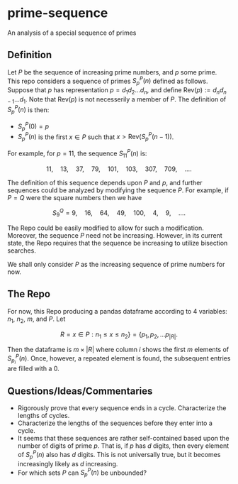 # prime-sequence
An analysis of a special sequence of primes

## Definition
Let $P$ be the sequence of increasing prime numbers, and $p$ some prime. This repo considers a sequence of primes $S^P_p(n)$ defined as follows. Suppose that $p$ has representation $p = d_1d_2 \dots d_n$, and define $\text{Rev}(p) := d_n d_{n-1} \dots d_1$. Note that $\text{Rev}(p)$ is not necesserily a member of $P$. The definition of $S^P_p(n)$ is then:

- $S^P_p(0) = p$ 
- $S^P_p(n)$ is the first $x \in P$ such that $x > \text{Rev}(S^P_p(n-1))$. 

For example, for $p = 11$, the sequence $S^P_{11}(n)$ is:

$$11, \quad 13, \quad 37, \quad 79, \quad 101, \quad 103, \quad 307, \quad 709, \quad \dots.$$

The definition of this sequence depends upon $P$ and $p$, and further sequences could be analyzed by modifying the sequence $P$. For example, if $P = Q$ were the square numbers then we have

$$S^Q_{9} = 9, \quad 16, \quad 64, \quad 49, \quad 100, \quad 4, \quad 9, \quad \dots.$$

The Repo could be easily modified to allow for such a modification. Moreover, the sequence $P$ need not be increasing. However, in its current state, the Repo requires that the sequence be increasing to utilize bisection searches. 

We shall only consider $P$ as the increasing sequence of prime numbers for now. 

## The Repo
For now, this Repo producing a pandas dataframe according to 4 variables: $n_1$, $n_2$, $m$, and $P$. Let

$$R = { x \in P : n_1 \leq x \leq n_2 \} = \{p_1, p_2, \dots p_{|R|} }.$$

Then the dataframe is $m \times |R|$ where column $i$ shows the first $m$ elements of $S^P_{p_i}(n)$. Once, however, a repeated element is found, the subsequent entries are filled with a $0$.

## Questions/Ideas/Commentaries
- Rigorously prove that every sequence ends in a cycle. Characterize the lengths of cycles.
- Characterize the lengths of the sequences before they enter into a cycle.
- It seems that these sequences are rather self-contained based upon the number of digits of prime $p$. That is, if $p$ has $d$ digits, then every element of $S^P_p(n)$ also has $d$ digits. This is not universally true, but it becomes increasingly likely as $d$ increasing. 
- For which sets $P$ can $S^P_p(n)$ be unbounded?